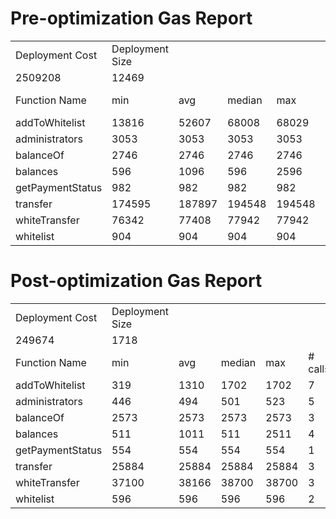# Pre-optimization Gas Report

|                  |                 |        |        |        |         |
| ---------------- | --------------- | ------ | ------ | ------ | ------- |
| Deployment Cost  | Deployment Size |        |        |        |         |
| 2509208          | 12469           |        |        |        |         |
| Function Name    | min             | avg    | median | max    | # calls |
| addToWhitelist   | 13816           | 52607  | 68008  | 68029  | 7       |
| administrators   | 3053            | 3053   | 3053   | 3053   | 5       |
| balanceOf        | 2746            | 2746   | 2746   | 2746   | 3       |
| balances         | 596             | 1096   | 596    | 2596   | 4       |
| getPaymentStatus | 982             | 982    | 982    | 982    | 1       |
| transfer         | 174595          | 187897 | 194548 | 194548 | 3       |
| whiteTransfer    | 76342           | 77408  | 77942  | 77942  | 3       |
| whitelist        | 904             | 904    | 904    | 904    | 2       |

# Post-optimization Gas Report

|                  |                 |       |        |       |         |
| ---------------- | --------------- | ----- | ------ | ----- | ------- |
| Deployment Cost  | Deployment Size |       |        |       |         |
| 249674           | 1718            |       |        |       |         |
| Function Name    | min             | avg   | median | max   | # calls |
| addToWhitelist   | 319             | 1310  | 1702   | 1702  | 7       |
| administrators   | 446             | 494   | 501    | 523   | 5       |
| balanceOf        | 2573            | 2573  | 2573   | 2573  | 3       |
| balances         | 511             | 1011  | 511    | 2511  | 4       |
| getPaymentStatus | 554             | 554   | 554    | 554   | 1       |
| transfer         | 25884           | 25884 | 25884  | 25884 | 3       |
| whiteTransfer    | 37100           | 38166 | 38700  | 38700 | 3       |
| whitelist        | 596             | 596   | 596    | 596   | 2       |
